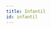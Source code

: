 ```yaml
---
title: Infantil
id: infantil
---
```

<div ng-controller="staticDataCtrl as ctrl">
    <div flex-gt-xs="100" ng-repeat="element in elements()" ng-if="element.title == node.title" bind-html-compile="element.content"></div>
</div>
